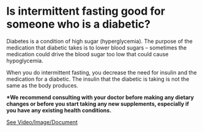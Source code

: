 # Is intermittent fasting good for someone who is a diabetic?

Diabetes is a condition of high sugar (hyperglycemia). The purpose of the medication that diabetic takes is to lower blood sugars – sometimes the medication could drive the blood sugar too low that could cause hypoglycemia.

When you do intermittent fasting, you decrease the need for insulin and the medication for a diabetic. The insulin that the diabetic is taking is not the same as the body produces.

**\*We recommend consulting with your doctor before making any dietary changes or before you start taking any new supplements, especially if you have any existing health conditions.**

 [See Video/Image/Document](https://hls-player.drberg.com/asset?path=migrated-assets/is-intermittent-fasting-good-for-a-diabetic-drberg-on-fasting-and-blood-sugar)